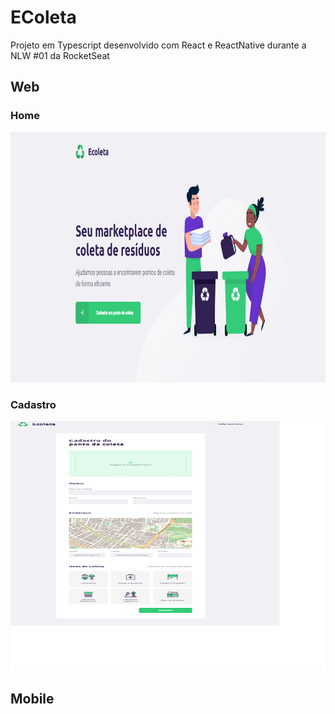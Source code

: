 # EColeta

Projeto em Typescript desenvolvido com React e ReactNative durante a NLW #01 da RocketSeat


## Web
### Home
<img src="https://github.com/sirioaguiar/nlw-01/blob/master/web/prints/home_web.PNG" height="400" width="600">

### Cadastro
<img src="https://github.com/sirioaguiar/nlw-01/blob/master/web/prints/web_cadastro.png" height="400" width="600">


## Mobile
